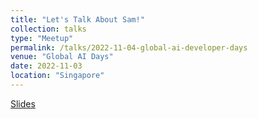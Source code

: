 ```yaml
---
title: "Let's Talk About Sam!"
collection: talks
type: "Meetup"
permalink: /talks/2022-11-04-global-ai-developer-days
venue: "Global AI Days"
date: 2022-11-03
location: "Singapore"
---
```


[Slides](https://github.com/u1i/slides/blob/master/20221104%20Global%20AI%20Days%202022.pdf)
